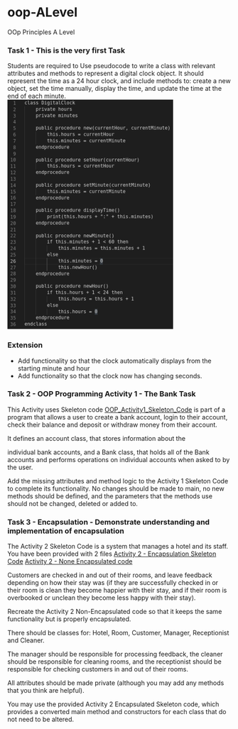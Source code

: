 # oop-ALevel
OOp Principles A Level 

### Task 1 - This is the very first Task 

Students are required to Use pseudocode to write a class with relevant attributes and methods to represent a digital clock object. It should represent the time as a 24 hour clock, and include methods to: create a new object, set the time manually, display the time, and update the time at the end of each minute.
![Task 1 Pseudo Algorithm](oop_Task1_Clock.png)

### Extension
- Add functionality so that the clock automatically displays from the starting minute and hour
- Add functionality so that the clock now has changing seconds.

### Task 2 - OOP Programming Activity 1 - The Bank Task

This Activity uses Skeleton code [OOP_Activity1_Skeleton_Code](OOP_Activity1_skeleton_Code.py) is part of a program that allows a user to create a bank account, login to their account, check their balance and deposit or withdraw money from their account. 

It defines an account class, that stores information about the 

individual bank accounts, and a Bank class, that holds all of the Bank accounts and performs operations on individual accounts when asked to by the user.  
 
Add the missing attributes and method logic to the Activity 1 Skeleton Code to complete its functionality. No changes should be made to main, no new methods should be defined, and the parameters that the methods use should not be changed, deleted or added to. 

### Task 3 - Encapsulation - Demonstrate understanding and implementation of encapsulation
The Activity 2 Skeleton Code is a system that manages a hotel and its staff.  You have been provided with 2 files 
[Activity 2 - Encapsulation Skeleton Code](Activity2_Encapsulated%20Skeleton.py)
[Activity 2 - None Encapsulated code](Activity2_None-Encapsulated.py)

Customers are checked in and out of their rooms, and leave feedback depending on how their stay was (if they are successfully checked in or their room is clean they become happier with their stay, and if their room is overbooked or unclean they become less happy with their stay). 

Recreate the Activity 2 Non-Encapsulated code so that it keeps the same functionality but is properly encapsulated.  

There should be classes for: Hotel, Room, Customer, Manager, Receptionist and Cleaner.  

The manager should be responsible for processing feedback, the cleaner should be responsible for cleaning rooms, and the receptionist should be responsible for checking customers in and out of their rooms.  

All attributes should be made private (although you may add any methods that you think are helpful). 

You may use the provided Activity 2 Encapsulated Skeleton code, which provides a converted main method and constructors for each class that do not need to be altered. 